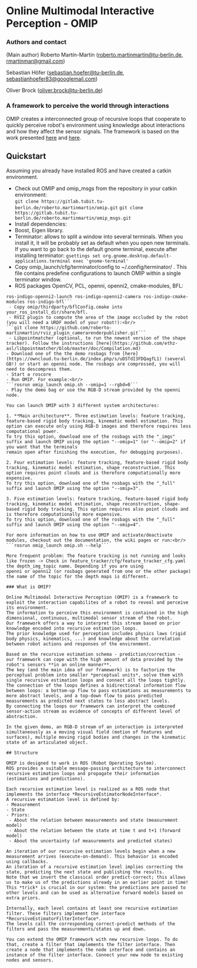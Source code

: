 # Online Multimodal Interactive Perception - OMIP

### Authors and contact

(Main author) Roberto Martín-Martin (roberto.martinmartin@tu-berlin.de, rmartinmar@gmail.com)

Sebastian Höfer (sebastian.hoefer@tu-berlin.de, sebastianhoefer83@googlemail.com)

Oliver Brock (oliver.brock@tu-berlin.de)

### A framework to perceive the world through interactions

OMIP creates a interconnected group of recursive loops that cooperate to quickly perceive robot's environment using knowledge about interactions and how they affect the sensor signals.
The framework is based on the work presented [here](http://www.robotics.tu-berlin.de/fileadmin/fg170/Publikationen_pdf/martinmartin_ip_iros_2014.pdf) and [here](http://www.redaktion.tu-berlin.de/fileadmin/fg170/Publikationen_pdf/martin_hoefer_15_iros_sr_opt.pdf).

## Quickstart
Assuming you already have installed ROS and have created a catkin environment.
- Check out OMIP and omip_msgs from the repository in your catkin environment:<br/>
```git clone https://gitlab.tubit.tu-berlin.de/roberto.martinmartin/omip.git```
```git clone https://gitlab.tubit.tu-berlin.de/roberto.martinmartin/omip_msgs.git```
- Install dependencies:<br/>
 - Boost, Eigen library.
 - Terminator: allows to split a window into several terminals. When you install it, it will be probably set as default when you open new terminals. If you want to go back to the default gnome terminal, execute after installing terminator:
```gsettings set org.gnome.desktop.default-applications.terminal exec 'gnome-terminal'```
 - Copy omip_launch/cfg/terminator/config to ~/.config/terminator/ . This file contains predefine configurations to launch OMIP within a single terminator window.
 - ROS packages OpenCV, PCL, openni, openni2, cmake-modules, BFL:<br/>
```sudo apt-get install ros-indigo-pcl-ros ros-indigo-openni-launch ros-indigo-openni-camera
ros-indigo-openni2-launch ros-indigo-openni2-camera ros-indigo-cmake-modules ros-indigo-bfl```
 - Copy omip/thirdparty/bflConfig.cmake into your_ros_install_dir/share/bfl.
 - RVIZ plugin to compute the area of the image occluded by the robot (you will need a URDF model of your robot!):<br/>
```git clone https://github.com/roberto-martinmartin/rviz_plugin_camerarenderpublisher.git```
 - Libpointmatcher (optional, to run the newest version of the shape tracker). Follow the instructions [here](https://github.com/ethz-asl/libpointmatcher/blob/master/doc/Compilation.md) 
- Download one of the the demo rosbags from [here](https://owncloud.tu-berlin.de/index.php/s/uDSTdI3FDQagfL1) (several GB!) or start an openni node. The rosbags are compressed, you will need to descompress them.
- Start a roscore
- Run OMIP. For example:<br/>
```rosrun omip_launch omip.sh --omip=1 --rgbd=0```
- Play the demo bag or use the RGB-D stream provided by the openni node.

You can launch OMIP with 3 different system architectures:

1. **Main architecture**. Three estimation levels: feature tracking, feature-based rigid body tracking, kinematic model estimation. This option can execute only using RGB-D images and therefore requires less computational power. 
To try this option, download one of the rosbags with the "_imgs" suffix and launch OMIP using the option "--omip=1" (or "--omip=2" if you want that the terminals 
remain open after finishing the execution, for debugging purposes).

2. Four estimation levels: feature tracking, feature-based rigid body tracking, kinematic model estimation, shape reconstruction. This option requires point clouds and is therefore computationally more expensive. 
To try this option, download one of the rosbags with the "_full" suffix and launch OMIP using the option "--omip=3".

3. Five estimation levels: feature tracking, feature-based rigid body tracking, kinematic model estimation, shape reconstruction, shape-based rigid body tracking. This option requires also point clouds and is therefore computationally more expensive. 
To try this option, download one of the rosbags with the "_full" suffix and launch OMIP using the option "--omip=4".

For more information on how to use OMIP and activate/deactivate modules, checkout out the documentation, the wiki pages or run:<br/>
```rosrun omip_launch omip.sh --help```

More frequent problem: The feature tracking is not running and looks like frozen -> Check in feature_tracker/cfg/feature_tracker_cfg.yaml the depth_img_topic name. Depending if you are using
openni or openni2 (or rosbags generated from one or the other package) the name of the topic for the depth maps is different.

### What is OMIP?

Online Multimodal Interactive Perception (OMIP) is a framework to exploit the interaction capabilites of a robot to reveal and perceive its environment. 
The information to perceive this environment is contained in the high dimensional, continuous, multimodal sensor stream of the robot.
Our framework offers a way to interpret this stream based on prior knowledge encoded into recursive estimation loops. 
The prior knowledge used for perception includes physics laws (rigid body physics, kinematics, ...) and knowledge about the correlation between robot actions and responses of the environment.

Based on the recursive estimation schema - prediction/correction -  our framework can cope with the high amount of data provided by the robot's sensors **in an online manner**.
The key (and the main idea of our framework) is to factorize the perceptual problem into smaller *perceptual units*, solve them with single recursive estimation loops and connect all the loops tightly. 
The connection of the loops defines a bidirectional information flow between loops: a bottom-up flow to pass estimations as measurements to more abstract levels, and a top-down flow to pass predicted measurements as predicted next states to less abstract levels.
By connecting the loops our framework can interpret the combined sensor-action stream as evidence of concepts of different level of abstraction.

In the given demo, an RGB-D stream of an interaction is interpreted simultaneously as a moving visual field (motion of features and surfaces), multiple moving rigid bodies and changes in the kinematic state of an articulated object.

## Structure

OMIP is designed to work in ROS (Robot Operating System). 
ROS provides a suitable message-passing architecture to interconnect recursive estimation loops and propagate their information (estimations and predictions).

Each recursive estimation level is realized as a ROS node that implements the interface *RecursiveEstimatorNodeInterface*. 
A recursive estimation level is defined by:
- Measurement
- State
- Priors:
 - About the relation between measurements and state (measurement model)
 - About the relation between the state at time t and t+1 (forward model)
 - About the uncertainty (of measurements and predicted states)

An iteration of our recursive estimation levels begin when a new measurement arrives (execute-on-demand). This behavior is encoded using callbacks.
An iteration of a recursive estimation level implies correcting the state, predicting the next state and publishing the results. 
Note that we invert the classical order predict-correct; this allows us to make us of the predictions already in an earlier point in time! 
This *trick* is crucial in our system: the predictions are passed to other levels and can be used as alternative forward models based on extra priors.

Internally, each level contains at least one recursive estimation filter. These filters implement the interface *RecursiveEstimatorFilterInterface*.
The levels call the corresponding correct-predict methods of the filters and pass the measurements/states up and down.

You can extend the OMIP framework with new recursive loops. To do that, create a filter that implements the filter interface. Then create a node that implements the node interface and contains an instance of the filter interface. Connect your new node to existing nodes and sensors.